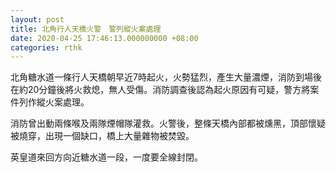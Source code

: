 ```yaml
---
layout: post
title: 北角行人天橋火警　警列縱火案處理
date: 2020-04-25 17:46:13.000000000 +08:00
categories: rthk
---
```


北角糖水道一條行人天橋朝早近7時起火，火勢猛烈，產生大量濃煙，消防到場後在約20分鐘後將火救熄，無人受傷。消防調查後認為起火原因有可疑，警方將案件列作縱火案處理。

消防曾出動兩條喉及兩隊煙帽隊灌救。火警後，整條天橋內部都被燻黑，頂部懷疑被燒穿，出現一個缺口，橋上大量雜物被焚毀。

英皇道來回方向近糖水道一段，一度要全線封閉。
